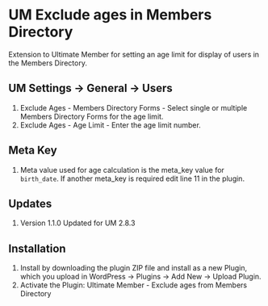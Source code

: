 # UM Exclude ages in Members Directory
Extension to Ultimate Member for setting an age limit for display of users in the Members Directory.

## UM Settings -> General -> Users
1. Exclude Ages - Members Directory Forms - Select single or multiple Members Directory Forms for the age limit.
2. Exclude Ages - Age Limit - Enter the age limit number.

## Meta Key
1. Meta value used for age calculation is the meta_key value for <code>birth_date</code>. If another meta_key is required edit line 11 in the plugin.

## Updates
1. Version 1.1.0 Updated for UM 2.8.3

## Installation
1. Install by downloading the plugin ZIP file and install as a new Plugin, which you upload in WordPress -> Plugins -> Add New -> Upload Plugin.
2. Activate the Plugin: Ultimate Member - Exclude ages from Members Directory

